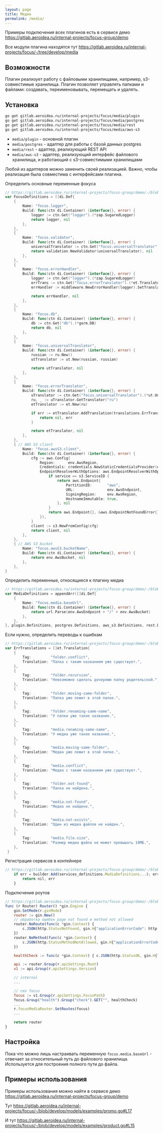 ```yaml
---
layout: page
title: Медиа
permalink: /media/
---
```


Примеры подключения всех плагинов есть в сервисе демо <https://gitlab.aeroidea.ru/internal-projects/focus-group/demo>

Все модули плагина находятся тут <https://gitlab.aeroidea.ru/internal-projects/focus/-/tree/develop/media>

## Возможности

Плагин реализует работу с файловыми хранилищами, например, s3-совместимые хранилища. Плагин позволяет управлять папками и файлами: создавать, переименовывать, перемещать и удалять.

## Установка

```bash
go get gitlab.aeroidea.ru/internal-projects/focus/media/plugin
go get gitlab.aeroidea.ru/internal-projects/focus/media/postgres
go get gitlab.aeroidea.ru/internal-projects/focus/media/rest
go get gitlab.aeroidea.ru/internal-projects/focus/media/aws-s3
```

* `media/plugin` - основной плагин
* `media/postgres` - адаптер для работы с базой данных postgres
* `media/rest` - адаптер, реализующий REST API
* `media/aws-s3` - адаптер, реализующий интерфейс файлового хранилища, и работающий с s3-совместимыми хранилищами

Любой из адаптеров можно заменить своей реализацией. Важно, чтобы реализация была совместима с интерфейсами плагина.

Определить основные переменные фокуса

```go
// https://gitlab.aeroidea.ru/internal-projects/focus-group/demo/-/blob/develop/internal/infrastructure/registry/services_definitions/focus.go#L17
var FocusDefinitions = []di.Def{
	{
		Name: "focus.logger",
		Build: func(ctn di.Container) (interface{}, error) {
			logger := ctn.Get("logger").(*zap.SugaredLogger)
			return logger, nil
		},
	},
	{
		Name: "focus.validator",
		Build: func(ctn di.Container) (interface{}, error) {
			universalTranslator := ctn.Get("focus.universalTranslator").(*ut.UniversalTranslator)
			return validation.NewValidator(universalTranslator), nil
		},
	},
	{
		Name: "focus.errorHandler",
		Build: func(ctn di.Container) (interface{}, error) {
			logger := ctn.Get("logger").(*zap.SugaredLogger)
			errTrans := ctn.Get("focus.errorTranslator").(*et.Translator)
			errHandler := middleware.NewErrorHandler(logger).SetTranslator(errTrans)

			return errHandler, nil
		},
	},
	{
		Name: "focus.db",
		Build: func(ctn di.Container) (interface{}, error) {
			db := ctn.Get("db").(*gorm.DB)
			return db, nil
		},
	},
	{
		Name: "focus.universalTranslator",
		Build: func(ctn di.Container) (interface{}, error) {
			russian := ru.New()
			utTranslator := ut.New(russian, russian)

			return utTranslator, nil
		},
	},
	{
		Name: "focus.errorTranslator",
		Build: func(ctn di.Container) (interface{}, error) {
			uTranslator := ctn.Get("focus.universalTranslator").(*ut.UniversalTranslator)
			ru, _ := uTranslator.GetTranslator("ru")
			etTranslator := et.New(ru)

			if err := etTranslator.AddTranslation(translations.ErrTranslations...); err != nil {
				return nil, err
			}

			return etTranslator, nil
		},
	},
	{ // AWS S3 client
		Name: "focus.awsS3.client",
		Build: func(ctn di.Container) (interface{}, error) {
			cfg := aws.Config{
				Region:      env.AwsRegion,
				Credentials: credentials.NewStaticCredentialsProvider(env.AwsAccessKeyID, env.AwsSecretAccessKey, ""),
				EndpointResolverWithOptions: aws.EndpointResolverWithOptionsFunc(func(service, region string, options ...interface{}) (aws.Endpoint, error) {
					if service == s3.ServiceID {
						return aws.Endpoint{
							PartitionID:       "aws",
							URL:               env.AwsEndpoint,
							SigningRegion:     env.AwsRegion,
							HostnameImmutable: true,
						}, nil
					}
					return aws.Endpoint{}, &aws.EndpointNotFoundError{}
				}),
			}
			client := s3.NewFromConfig(cfg)
			return client, nil
		},
	},
	{ // AWS S3 bucket
		Name: "focus.awsS3.bucketName",
		Build: func(ctn di.Container) (interface{}, error) {
			return env.AwsBucket, nil
		},
	},
}
```

Определить переменные, относящиеся к плагину медиа

```go
// https://gitlab.aeroidea.ru/internal-projects/focus-group/demo/-/blob/develop/internal/infrastructure/registry/services_definitions/media.go#L16
var MediaDefinitions = appendArr([]di.Def{
	{
		Name: "focus.media.baseUrl",
		Build: func(ctn di.Container) (interface{}, error) {
			return url.Parse(env.AwsEndpoint + "/" + env.AwsBucket)
		},
	},
}, plugin.Definitions, postgres.Definitions, aws_s3.Definitions, rest.Definitions)
```

Если нужно, определить переводы к ошибкам

```go
// https://gitlab.aeroidea.ru/internal-projects/focus-group/demo/-/blob/develop/internal/infrastructure/registry/services_definitions/translations/translations.go#L7
var ErrTranslations = []et.Translation{
	{
		Tag:         "folder.conflict",
		Translation: "Папка с таким названием уже существует.",
	},
	{
		Tag:         "folder.recursion",
		Translation: "Невозможно сделать дочернюю папку родительской.",
	},
	{
		Tag:         "folder.moving-same-folder",
		Translation: "Папка уже лежит в этой папке.",
	},
	{
		Tag:         "folder.renaming-same-name",
		Translation: "У папки уже такое название.",
	},
	{
		Tag:         "media.renaming-same-name",
		Translation: "У медиа уже такое название.",
	},
	{
		Tag:         "media.moving-same-folder",
		Translation: "Медиа уже лежит в этой папке.",
	},
	{
		Tag:         "media.conflict",
		Translation: "Медиа с таким названием уже существует.",
	},
	{
		Tag:         "folder.not-found",
		Translation: "Папка не найдена.",
	},
	{
		Tag:         "media.not-found",
		Translation: "Медиа не найдено.",
	},
	{
		Tag:         "media.not-exists",
		Translation: "Один из медиа файлов не найден.",
	},
	{
		Tag:         "media.file.size",
		Translation: "Размер медиа файла не может превышать 10МБ.",
	},
 }
```

Регистрация сервисов в контейнере

```javascript
// https://gitlab.aeroidea.ru/internal-projects/focus-group/demo/-/blob/develop/internal/infrastructure/registry/container.go#L65
	if err = builder.Add(services_definitions.MediaDefinitions...); err != nil {
		return nil, err
	}
```

Подключение роутов

```javascript
// https://gitlab.aeroidea.ru/internal-projects/focus-group/demo/-/blob/develop/internal/adapters/rest/router.go#L102
func (r Router) Router() *gin.Engine {
	gin.SetMode(r.ginMode)
	router := gin.New()
	// обработка ошибок page not found и method not allowed
	router.NoRoute(func(c *gin.Context) {
		c.JSON(http.StatusNotFound, gin.H{"applicationErrorCode": http.StatusText(http.StatusNotFound), "message": "page not found"})
	})
	router.NoMethod(func(c *gin.Context) {
		c.JSON(http.StatusMethodNotAllowed, gin.H{"applicationErrorCode": http.StatusText(http.StatusMethodNotAllowed), "message": "method not allowed"})
	})

	healthCheck := func(c *gin.Context) { c.JSON(http.StatusOK, gin.H{"status": "ok"}) }

	api := router.Group(r.apiSettings.Root)
	v1 := api.Group(r.apiSettings.Version)

	// internal
	...

	// cms focus
	focus := v1.Group(r.apiSettings.FocusPath)
	focus.Group("health").Group("check").GET("", healthCheck)
	...
	r.focusMediaRouter.SetRoutes(focus)
	...

	return router
}
```

## Настройка

Пока что можно лишь настраивать переменную `focus.media.baseUrl` - отвечает за относительный путь до файлового хранилища. Используется для построения полного пути до файла.

## Примеры использования

Примеры использования можно найти в сервисе демо <https://gitlab.aeroidea.ru/internal-projects/focus-group/demo>

Тут <https://gitlab.aeroidea.ru/internal-projects/focus/-/blob/develop/models/examples/promo.go#L17>

И тут <https://gitlab.aeroidea.ru/internal-projects/focus/-/blob/develop/models/examples/product.go#L15>




